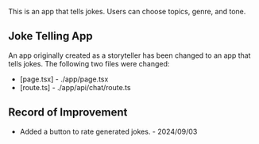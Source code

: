 This is an app that tells jokes. Users can choose topics, genre, and tone.

## Joke Telling App

An app originally created as a storyteller has been changed to an app that tells jokes. The following two files were changed:

- [page.tsx] - ./app/page.tsx
- [route.ts] - ./app/api/chat/route.ts

## Record of Improvement
- Added a button to rate generated jokes. - 2024/09/03


